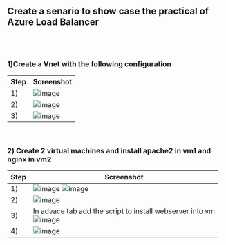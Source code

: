 ## Create a senario to show case the practical of Azure Load Balancer

<br />
<br />

### 1)Create a Vnet with the following configuration

| Step     | Screenshot      | 
| ------------- | ------------- |
| 1)   | ![image](https://github.com/19ce074/My_Docs/assets/125547030/43207f44-f4e1-46bd-9368-a7784cb7bb6e)  |  
| 2)   | ![image](https://github.com/19ce074/My_Docs/assets/125547030/dad729d0-b95d-4c85-98e9-f0fc2485c178)  |  
| 3)   | ![image](https://github.com/19ce074/My_Docs/assets/125547030/37975405-c033-42b3-9b8e-2bf3569f95b1)  |

<br />

### 2) Create 2 virtual machines and install apache2 in vm1 and nginx in vm2

| Step     | Screenshot      | 
| ------------- | ------------- |
| 1) | ![image](https://github.com/19ce074/My_Docs/assets/125547030/d9fad230-a370-4665-97ba-e6fe0836177a) ![image](https://github.com/19ce074/My_Docs/assets/125547030/a93527f9-d432-4317-b933-f2190c5b71f3)|
| 2) | ![image](https://github.com/19ce074/My_Docs/assets/125547030/3c59b250-889a-4cac-937c-6539f75d4980) |
| 3) | In advace tab add the script to install webserver into vm <br /> ![image](https://github.com/19ce074/My_Docs/assets/125547030/50d3ac8d-4486-476d-8d2d-dc65324d92ad) |
| 4) | ![image](https://github.com/19ce074/My_Docs/assets/125547030/661c4302-ad25-4e31-9c54-fc3d87ca24f4) |
